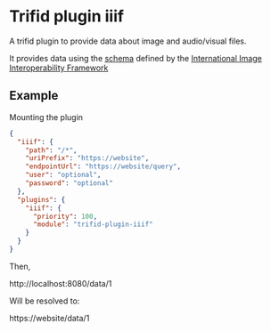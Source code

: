 # Trifid plugin iiif

A trifid plugin to provide data about image and audio/visual files.

It provides data using the [schema](https://iiif.io/api/presentation/3/context.json) defined by the [International Image Interoperability Framework](https://iiif.io)


## Example

Mounting the plugin

```json
{
  "iiif": {
    "path": "/*",
    "uriPrefix": "https://website",
    "endpointUrl": "https://website/query",
    "user": "optional",
    "password": "optional"
  },
  "plugins": {
    "iiif": {
      "priority": 100,
      "module": "trifid-plugin-iiif"
    }
  }
}
```

Then, 

http://localhost:8080/data/1

Will be resolved to:

https://website/data/1
